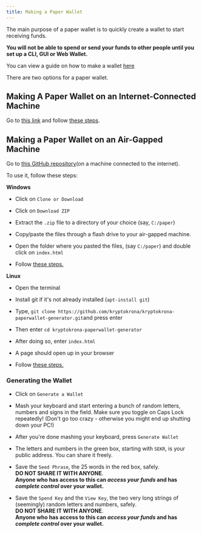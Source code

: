 ```yaml
---
title: Making a Paper Wallet
---
```


The main purpose of a paper wallet is to quickly create a wallet to start receiving funds.

**You will not be able to spend or send your funds to other people until you set up a CLI, GUI or Web Wallet.**

You can view a guide on how to make a wallet [here](/guides/wallets/Making-a-Wallet)

There are two options for a paper wallet.

## Making A Paper Wallet on an Internet-Connected Machine

Go to [this link](https://kryptokrona.se/paperwallet/) and follow [these steps](#generating-the-wallet).

## Making a Paper Wallet on an Air-Gapped Machine

Go to [this GitHub repository](https://github.com/kryptokrona/kryptokrona-paperwallet-generator)(on a machine connected to the internet).

To use it, follow these steps:

**Windows**
  - Click on `Clone or Download`

  - Click on `Download ZIP`

  - Extract the `.zip` file to a directory of your choice (say, `C:/paper`)

  - Copy/paste the files through a flash drive to your air-gapped machine.

  - Open the folder where you pasted the files, (say `C:/paper`) and double click on `index.html`

  - Follow [these steps.](#generating-the-wallet)

**Linux**
  - Open the terminal

  -  Install git if it's not already installed (`apt-install git`)

  - Type, `git clone https://github.com/kryptokrona/kryptokrona-paperwallet-generator.git`and press enter

  - Then enter `cd kryptokrona-paperwallet-generator`

  - After doing so, enter `index.html`

  - A page should open up in your browser

  - Follow [these steps.](#generating-the-wallet)

### Generating the Wallet

- Click on `Generate a Wallet`

- Mash your keyboard and start entering a bunch of random letters, numbers and signs in the field. Make sure you toggle on Caps Lock repeatedly! (Don't go too crazy - otherwise you might end up shutting down your PC!)

- After you're done mashing your keyboard, press `Generate Wallet`

- The letters and numbers in the green box, starting with `SEKR`, is your public address. You can share it freely. 

- Save the `Seed Phrase`, the 25 words in the red box, safely.  
**DO NOT SHARE IT WITH ANYONE**.  
**Anyone who has access to this can *access your funds* and has *complete control* over your wallet.**

- Save the `Spend Key` and the `View Key`, the two very long strings of (seemingly) random letters and numbers, safely.  
**DO NOT SHARE IT WITH ANYONE**.  
**Anyone who has access to this can *access your funds* and has *complete control* over your wallet.**
